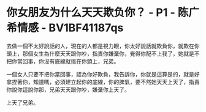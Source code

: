 # 你女朋友为什么天天欺负你？ - P1 - 陈广希情感 - BV1BF41187qs

去做一個不太好說話的人，現在的人都是視力眼，你太好說話就欺負你，就欺在你頭上，那個女生為什麼天天跟你吵，指責你嫌棄你，覺得你配不上我了，她就是不把你當回事，你沒有底線就挑在你頭上，兄弟。

一個女人只要不把你當回事，認為你好欺負，我告訴你，你就是這算是的，就是好拿捏著你，知道嗎，必須建立起你的底線，你的脾氣，要不然她天天上天了，指責你說你這說你那，兄弟天天跟你吵，嫌棄你上天了。

上天了兄弟。